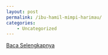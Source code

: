 ```yaml
---
layout: post
permalink: /ibu-hamil-mimpi-harimau/
categories:
    - Uncategorized
---
```


[Baca Selengkapnya](/06)